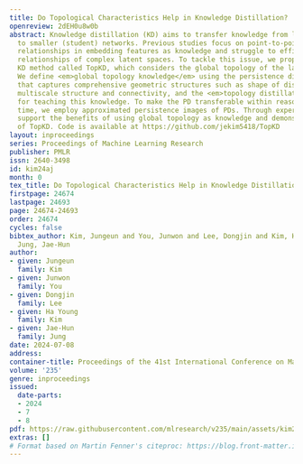 ```yaml
---
title: Do Topological Characteristics Help in Knowledge Distillation?
openreview: 2dEH0u8w0b
abstract: Knowledge distillation (KD) aims to transfer knowledge from larger (teacher)
  to smaller (student) networks. Previous studies focus on point-to-point or pairwise
  relationships in embedding features as knowledge and struggle to efficiently transfer
  relationships of complex latent spaces. To tackle this issue, we propose a novel
  KD method called TopKD, which considers the global topology of the latent spaces.
  We define <em>global topology knowledge</em> using the persistence diagram (PD)
  that captures comprehensive geometric structures such as shape of distribution,
  multiscale structure and connectivity, and the <em>topology distillation loss</em>
  for teaching this knowledge. To make the PD transferable within reasonable computational
  time, we employ approximated persistence images of PDs. Through experiments, we
  support the benefits of using global topology as knowledge and demonstrate the potential
  of TopKD. Code is available at https://github.com/jekim5418/TopKD
layout: inproceedings
series: Proceedings of Machine Learning Research
publisher: PMLR
issn: 2640-3498
id: kim24aj
month: 0
tex_title: Do Topological Characteristics Help in Knowledge Distillation?
firstpage: 24674
lastpage: 24693
page: 24674-24693
order: 24674
cycles: false
bibtex_author: Kim, Jungeun and You, Junwon and Lee, Dongjin and Kim, Ha Young and
  Jung, Jae-Hun
author:
- given: Jungeun
  family: Kim
- given: Junwon
  family: You
- given: Dongjin
  family: Lee
- given: Ha Young
  family: Kim
- given: Jae-Hun
  family: Jung
date: 2024-07-08
address:
container-title: Proceedings of the 41st International Conference on Machine Learning
volume: '235'
genre: inproceedings
issued:
  date-parts:
  - 2024
  - 7
  - 8
pdf: https://raw.githubusercontent.com/mlresearch/v235/main/assets/kim24aj/kim24aj.pdf
extras: []
# Format based on Martin Fenner's citeproc: https://blog.front-matter.io/posts/citeproc-yaml-for-bibliographies/
---
```

